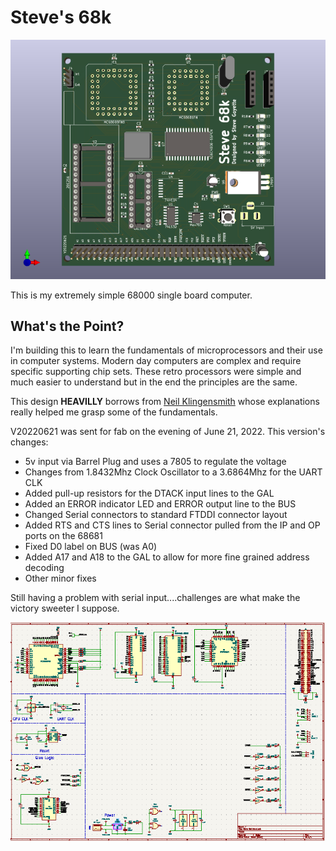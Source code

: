 # Steve's 68k

![Steve 68k](./Steve%2068k.png?raw=true "Steve 68k")

This is my extremely simple 68000 single board computer.

## What's the Point?

I'm building this to learn the fundamentals of microprocessors and their use in computer systems.  Modern day computers are complex and require specific supporting chip sets.  These retro processors were simple and much easier to understand but in the end the principles are the same.


This design **HEAVILLY** borrows from [Neil Klingensmith](https://neilklingensmith.com/teaching/68khomebrew/) whose explanations really helped me grasp some of the fundamentals.

V20220621 was sent for fab on the evening of June 21, 2022.  This version's changes:
- 5v input via Barrel Plug and uses a 7805 to regulate the voltage
- Changes from 1.8432Mhz Clock Oscillator to a 3.6864Mhz for the UART CLK
- Added pull-up resistors for the DTACK input lines to the GAL
- Added an ERROR indicator LED and ERROR output line to the BUS
- Changed Serial connectors to standard FTDDI connector layout
- Added RTS and CTS lines to Serial connector pulled from the IP and OP ports on the 68681
- Fixed D0 label on BUS (was A0)
- Added A17 and A18 to the GAL to allow for more fine grained address decoding
- Other minor fixes

Still having a problem with serial input....challenges are what make the victory sweeter I suppose.

[![Schematic](/steve%2068k%20schematic.png?raw=true)](https://github.com/stevegg/Steve-68k/blob/master/Steve%2068k.pdf?raw=true)
